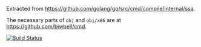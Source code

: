 Extracted from https://github.com/golang/go/src/cmd/compile/internal/ssa.

The necessary parts of `obj` and `obj/x86` are at https://github.com/bjwbell/cmd.


[![Build Status](https://travis-ci.org/bjwbell/ssa.svg?branch=master)](https://travis-ci.org/bjwbell/ssa)
